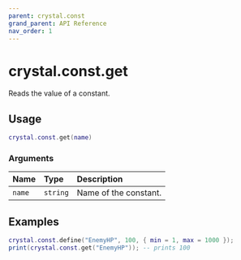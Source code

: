 ```yaml
---
parent: crystal.const
grand_parent: API Reference
nav_order: 1
---
```


# crystal.const.get

Reads the value of a constant.

## Usage

```lua
crystal.const.get(name)
```

### Arguments

| Name   | Type     | Description           |
| :----- | :------- | :-------------------- |
| `name` | `string` | Name of the constant. |

## Examples

```lua
crystal.const.define("EnemyHP", 100, { min = 1, max = 1000 });
print(crystal.const.get("EnemyHP")); -- prints 100
```
